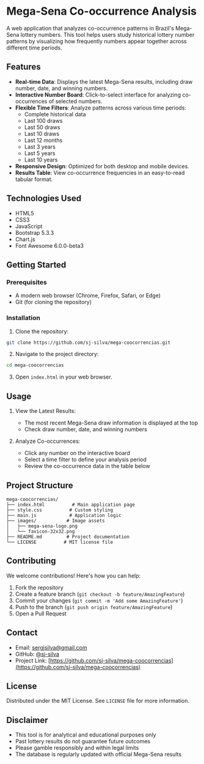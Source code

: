 # Mega-Sena Co-occurrence Analysis

A web application that analyzes co-occurrence patterns in Brazil's Mega-Sena lottery numbers. This tool helps users study historical lottery number patterns by visualizing how frequently numbers appear together across different time periods.

## Features

- **Real-time Data**: Displays the latest Mega-Sena results, including draw number, date, and winning numbers.
- **Interactive Number Board**: Click-to-select interface for analyzing co-occurrences of selected numbers.
- **Flexible Time Filters**: Analyze patterns across various time periods:
  - Complete historical data
  - Last 100 draws
  - Last 50 draws
  - Last 10 draws
  - Last 12 months
  - Last 3 years
  - Last 5 years
  - Last 10 years
- **Responsive Design**: Optimized for both desktop and mobile devices.
- **Results Table**: View co-occurrence frequencies in an easy-to-read tabular format.

## Technologies Used

- HTML5
- CSS3
- JavaScript
- Bootstrap 5.3.3
- Chart.js
- Font Awesome 6.0.0-beta3

## Getting Started

### Prerequisites

- A modern web browser (Chrome, Firefox, Safari, or Edge)
- Git (for cloning the repository)

### Installation

1. Clone the repository:

```bash
git clone https://github.com/sj-silva/mega-coocorrencias.git
```

2. Navigate to the project directory:

```bash
cd mega-coocorrencias
```

3. Open `index.html` in your web browser.

## Usage

1. View the Latest Results:

   - The most recent Mega-Sena draw information is displayed at the top
   - Check draw number, date, and winning numbers

2. Analyze Co-occurrences:
   - Click any number on the interactive board
   - Select a time filter to define your analysis period
   - Review the co-occurrence data in the table below

## Project Structure

```
mega-coocorrencias/
├── index.html          # Main application page
├── style.css          # Custom styling
├── main.js            # Application logic
├── images/           # Image assets
│   ├── mega-sena-logo.png
│   └── favicon-32x32.png
├── README.md         # Project documentation
└── LICENSE          # MIT license file
```

## Contributing

We welcome contributions! Here's how you can help:

1. Fork the repository
2. Create a feature branch (`git checkout -b feature/AmazingFeature`)
3. Commit your changes (`git commit -m 'Add some AmazingFeature'`)
4. Push to the branch (`git push origin feature/AmazingFeature`)
5. Open a Pull Request

## Contact

- Email: sergjsilva@gmail.com
- GitHub: [@sj-silva](https://github.com/sj-silva)
- Project Link: [https://github.com/sj-silva/mega-coocorrencias](https://github.com/sj-silva/mega-coocorrencias)

## License

Distributed under the MIT License. See `LICENSE` file for more information.

## Disclaimer

- This tool is for analytical and educational purposes only
- Past lottery results do not guarantee future outcomes
- Please gamble responsibly and within legal limits
- The database is regularly updated with official Mega-Sena results
